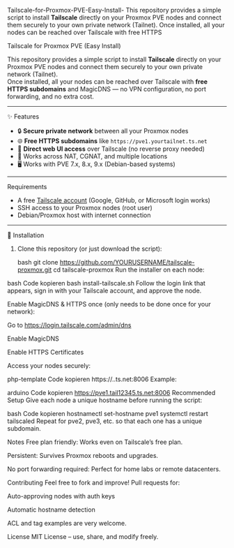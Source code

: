 Tailscale-for-Proxmox-PVE-Easy-Install-
This repository provides a simple script to install **Tailscale** directly on your Proxmox PVE nodes and connect them securely to your own private network (Tailnet).   Once installed, all your nodes can be reached over Tailscale with free HTTPS 

Tailscale for Proxmox PVE (Easy Install)

This repository provides a simple script to install **Tailscale** directly on your Proxmox PVE nodes and connect them securely to your own private network (Tailnet).  
Once installed, all your nodes can be reached over Tailscale with **free HTTPS subdomains** and MagicDNS — no VPN configuration, no port forwarding, and no extra cost.

---

✨ Features

- 🔒 **Secure private network** between all your Proxmox nodes  
- 🌐 **Free HTTPS subdomains** like `https://pve1.yourtailnet.ts.net`  
- 🎯 **Direct web UI access** over Tailscale (no reverse proxy needed)  
- 🔁 Works across NAT, CGNAT, and multiple locations  
- 🖥️ Works with PVE 7.x, 8.x, 9.x (Debian-based systems)  

---

Requirements

- A free [Tailscale account](https://tailscale.com/) (Google, GitHub, or Microsoft login works)
- SSH access to your Proxmox nodes (root user)
- Debian/Proxmox host with internet connection

---

🚀 Installation

1. Clone this repository (or just download the script):

   bash
   git clone https://github.com/YOURUSERNAME/tailscale-proxmox.git
   cd tailscale-proxmox
Run the installer on each node:

bash
Code kopieren
bash install-tailscale.sh
Follow the login link that appears, sign in with your Tailscale account, and approve the node.

Enable MagicDNS & HTTPS once (only needs to be done once for your network):

Go to https://login.tailscale.com/admin/dns

Enable MagicDNS

Enable HTTPS Certificates

Access your nodes securely:

php-template
Code kopieren
https://<nodename>.<yourtailnet>.ts.net:8006
Example:

arduino
Code kopieren
https://pve1.tail12345.ts.net:8006
Recommended Setup
Give each node a unique hostname before running the script:

bash
Code kopieren
hostnamectl set-hostname pve1
systemctl restart tailscaled
Repeat for pve2, pve3, etc. so that each one has a unique subdomain.

Notes
Free plan friendly: Works even on Tailscale’s free plan.

Persistent: Survives Proxmox reboots and upgrades.

No port forwarding required: Perfect for home labs or remote datacenters.

Contributing
Feel free to fork and improve!
Pull requests for:

Auto-approving nodes with auth keys

Automatic hostname detection

ACL and tag examples
are very welcome.

License
MIT License – use, share, and modify freely.
